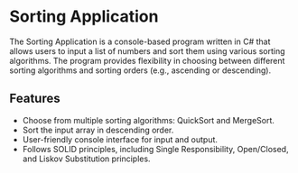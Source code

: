 # Sorting Application

The Sorting Application is a console-based program written in C# that allows users to input a list of numbers and sort them using various sorting algorithms. The program provides flexibility in choosing between different sorting algorithms and sorting orders (e.g., ascending or descending).

## Features

- Choose from multiple sorting algorithms: QuickSort and MergeSort.
- Sort the input array in descending order.
- User-friendly console interface for input and output.
- Follows SOLID principles, including Single Responsibility, Open/Closed, and Liskov Substitution principles.

